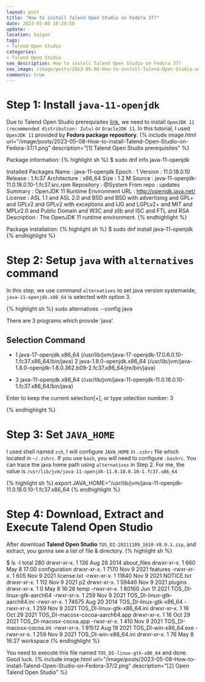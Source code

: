 ```yaml
---
layout: post
title: "How to install Talend Open Studio on Fedora 37?"
date: 2023-05-08 16:29:58
update:
location: Saigon
tags:
- Talend Open Studio
categories:
- Talend Open Studio
seo_description: How to install Talend Open Studio on Fedora 37?
seo_image: /image/posts/2023-05-08-How-to-install-Talend-Open-Studio-on-Fedora-37/3.png
comments: true
---
```


# Step 1: Install `java-11-openjdk`
Due to Talend Open Studio prerequisites [link](https://help.talend.com/r/en-US/8.0/installation-guide-linux/compatible-java-environments), we need to install `OpenJDK 11 (recommended distribution: Zulu)` or `OracleJDK 11`.
In this tutorial, I used `OpenJDK 11` provided by **Fedora package repository**.
{% include image.html url="/image/posts/2023-05-08-How-to-install-Talend-Open-Studio-on-Fedora-37/1.png" description="[1] Talend Open Studio prerequisites" %}


Package information:
{% highlight sh %}
$ sudo dnf info java-11-openjdk

Installed Packages
Name         : java-11-openjdk
Epoch        : 1
Version      : 11.0.18.0.10
Release      : 1.fc37
Architecture : x86_64
Size         : 1.2 M
Source       : java-11-openjdk-11.0.18.0.10-1.fc37.src.rpm
Repository   : @System
From repo    : updates
Summary      : OpenJDK 11 Runtime Environment
URL          : http://openjdk.java.net/
License      : ASL 1.1 and ASL 2.0 and BSD and BSD with advertising and GPL+ and GPLv2 and
               GPLv2 with exceptions and IJG and LGPLv2+ and MIT and MPLv2.0 and Public
               Domain and W3C and zlib and ISC and FTL and RSA
Description  : The OpenJDK 11 runtime environment.
{% endhighlight %}

Package installation:
{% highlight sh %}
$ sudo dnf install java-11-openjdk
{% endhighlight %}

# Step 2: Setup `java` with `alternatives` command
In this step, we use command `alternatives` to set java version systemwide, `java-11-openjdk.x86_64` is selected with option 3.

{% highlight sh %}
sudo alternatives --config java

There are 3 programs which provide 'java'.

  Selection    Command
-----------------------------------------------
*  1           java-17-openjdk.x86_64 (/usr/lib/jvm/java-17-openjdk-17.0.6.0.10-1.fc37.x86_64/bin/java)
   2           java-1.8.0-openjdk.x86_64 (/usr/lib/jvm/java-1.8.0-openjdk-1.8.0.362.b09-2.fc37.x86_64/jre/bin/java)
 + 3           java-11-openjdk.x86_64 (/usr/lib/jvm/java-11-openjdk-11.0.18.0.10-1.fc37.x86_64/bin/java)

Enter to keep the current selection[+], or type selection number: 3

{% endhighlight %}

# Step 3: Set `JAVA_HOME`
I used shell named `zsh`, I will configure `JAVA_HOME` in `.zshrc` file which located in `~/.zshrc`. If you use `bash`, you will need
to configure `.bashrc`. You can trace the java home path using `alternatives` in Step 2. For me, the value is `/usr/lib/jvm/java-11-openjdk-11.0.18.0.10-1.fc37.x86_64`

{% highlight sh %}
export JAVA_HOME="/usr/lib/jvm/java-11-openjdk-11.0.18.0.10-1.fc37.x86_64
{% endhighlight %}

# Step 4: Download, Extract and Execute **Talend Open Studio**
After download **Talend Open Studio** `TOS_DI-20211109_1610-V8.0.1.zip`, and extract, you gonna see a list of file & directory.
{% highlight sh %}

$ ls -l
total 280
drwxr-xr-x. 1    136 Aug 26  2014 about_files
drwxr-xr-x. 1    660 May  8 17:00 configuration
drwxr-xr-x. 1   7170 Nov  9  2021 features
-rwxr-xr-x. 1    605 Nov  9  2021 license.txt
-rwxr-xr-x. 1  11840 Nov  9  2021 NOTICE.txt
drwxr-xr-x. 1    112 Nov  9  2021 p2
drwxr-xr-x. 1  59446 Nov  9  2021 plugins
drwxr-xr-x. 1      0 May  8 16:26 temp
-rwxr-xr-x. 1  80160 Jun 11  2021 TOS_DI-linux-gtk-aarch64
-rwxr-xr-x. 1    259 Nov  9  2021 TOS_DI-linux-gtk-aarch64.ini
-rwxr-xr-x. 1  74675 Aug 20  2014 TOS_DI-linux-gtk-x86_64
-rwxr-xr-x. 1    259 Nov  9  2021 TOS_DI-linux-gtk-x86_64.ini
drwxr-xr-x. 1     16 Oct 29  2021 TOS_DI-macosx-cocoa-aarch64.app
drwxr-xr-x. 1     16 Oct 29  2021 TOS_DI-macosx-cocoa.app
-rwxr-xr-x. 1    410 Nov  9  2021 TOS_DI-macosx-cocoa.ini
-rwxr-xr-x. 1  91512 Aug 19  2021 TOS_DI-win-x86_64.exe
-rwxr-xr-x. 1    259 Nov  9  2021 TOS_DI-win-x86_64.ini
drwxr-xr-x. 1     76 May  8 16:27 workspace
{% endhighlight %}

You need to execute this file named `TOS_DI-linux-gtk-x86_64` and done. Good luck.
{% include image.html url="/image/posts/2023-05-08-How-to-install-Talend-Open-Studio-on-Fedora-37/2.png" description="[2] Open Talend Open Studio" %}
